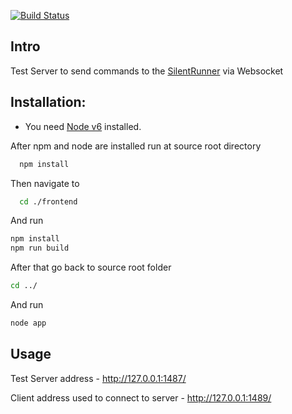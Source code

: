 [![Build Status](https://travis-ci.org/HouseOfRisingSun/SilentRunnerTestServer.svg?branch=master)](https://travis-ci.org/HouseOfRisingSun/SilentRunnerTestServer)

## Intro

Test Server to send commands to the [SilentRunner](https://github.com/HouseOfRisingSun/SilentRunnerTestServer) via Websocket

## Installation:

- You need [Node v6](https://nodejs.org/en/download/) installed.

After npm and node are installed run at source root directory

```bash
  npm install
```

Then navigate to

```bash
  cd ./frontend
```

And run

```bash
npm install
npm run build
```

After that go back to source root folder

```bash
cd ../
```

And run

```bash
node app
```

## Usage

Test Server address - http://127.0.0.1:1487/

Client address used to connect to server - http://127.0.0.1:1489/

